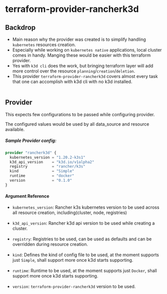 # terraform-provider-rancherk3d

## Backdrop
* Main reason why the provider was created is to simplify handling `kubernetes` resources creation.
* Especially while working on `kubernetes native` applications, local cluster comes in handy. Manging these would be easier with this terraform provider.
* Yes with `k3d cli` does the work, but bringing terraform layer will add more control over the resource `planning`/`creation`/`deletion`.
* This provider `terraform-provider-rancherk3d` covers almost every task that one can accomplish with k3d cli with no k3d installed.<br><br>

## Provider

This expects few configurations to be passed while configuring provider.

The configured values would be used by all data_source and resource available.

##### Sample Provider config:

```terraform
provider "rancherk3d" {
  kubernetes_version = "1.20.2-k3s1"
  k3d_api_version    = "k3d.io/v1alpha2"
  registry           = "rancher/k3s"
  kind               = "Simple"
  runtime            = "docker"
  version            = "0.1.0"
}
```

#### Argument Reference
* `kubernetes_version`: Rancher k3s kubernetes version to be used across all resource creation, including(cluster, node, registries)<br><br>
* `k3d_api_version`: Rancher k3d api version to be used while creating a cluster.<br><br>
* `registry`: Registries to be used, can be used as defaults and can be overridden during resource creation.<br><br>
* `kind`: Defines the kind of config file to be used, at the moment supports just `Simple`, shall support more once k3d starts supporting.<br><br>
* `runtime`: Runtime to be used, at the moment supports just `Docker`, shall support more once k3d starts supporting.<br><br>
* `version`: `terraform-provider-rancherk3d` version to be used.<br><br>